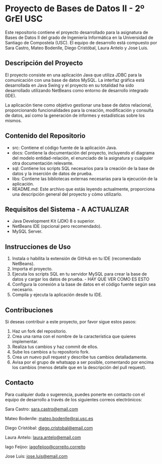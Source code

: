 # Proyecto de Bases de Datos II - 2º GrEI USC
Este repositorio contiene el proyecto desarrollado para la asignatura de Bases de Datos II del grado de Ingeniería Informática en la Universidad de Santiago de Compostela (USC). El equipo de desarrollo está compuesto por Sara Castro, Mateo Bodenlle, Diego Cristóbal, Laura Antelo y Jose Luis.

## Descripción del Proyecto
El proyecto consiste en una aplicación Java que utiliza JDBC para la comunicación con una base de datos MySQL. La interfaz gráfica está desarrollada en Java Swing y el proyecto en su totalidad ha sido desarrollado utilizando NetBeans como entorno de desarrollo integrado (IDE).

La aplicación tiene como objetivo gestionar una base de datos relacional, proporcionando funcionalidades para la creación, modificación y consulta de datos, así como la generación de informes y estadísticas sobre los mismos.

## Contenido del Repositorio
* src: Contiene el código fuente de la aplicación Java.
* docs: Contiene la documentación del proyecto, incluyendo el diagrama del modelo entidad-relación, el enunciado de la asignatura y cualquier otra documentación relevante.
* sql: Contiene los scripts SQL necesarios para la creación de la base de datos y la inserción de datos de prueba.
* libs: Contiene las bibliotecas externas necesarias para la ejecución de la aplicación.
* README.md: Este archivo que estás leyendo actualmente, proporciona una descripción general del proyecto y cómo utilizarlo.

## Requisitos del Sistema - A ACTUALIZAR 
* Java Development Kit (JDK) 8 o superior.
* NetBeans IDE (opcional pero recomendado).
* MySQL Server.

## Instrucciones de Uso
1. Instala o habilita la extensión de GitHub en tu IDE (recomendado NetBeans).
2. Importa el proyecto.
3. Ejecuta los scripts SQL en tu servidor MySQL para crear la base de datos y cargar los datos de prueba. - HAY QUE VER COMO ES ESTO
4. Configura la conexión a la base de datos en el código fuente según sea necesario.
5. Compila y ejecuta la aplicación desde tu IDE.
   
## Contribuciones
Si deseas contribuir a este proyecto, por favor sigue estos pasos:

1. Haz un fork del repositorio.
2. Crea una rama con el nombre de la característica que quieres implementar.
3. Realiza tus cambios y haz commit de ellos.
4. Sube los cambios a tu repositorio fork.
5. Crea un nuevo pull request y describe tus cambios detalladamente.
6. Avisa por el grupo de whatsapp a ser posible, comentando por encima los cambios (menos detalle que en la descripción del pull request).

## Contacto
Para cualquier duda o sugerencia, puedes ponerte en contacto con el equipo de desarrollo a través de los siguientes correos electrónicos:

   Sara Castro: sara.castro@email.com

   Mateo Bodenlle: mateo.bodenlle@rai.usc.es

   Diego Cristóbal: diego.cristobal@email.com

   Laura Antelo: laura.antelo@email.com

   Iago Feijoo: iagofeijoo@correito.correito

   Jose Luis: jose.luis@email.com



